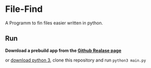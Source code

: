 # File-Find
A Programm to fin files easier written in python.
## Run
**Download a prebuild app from the [Github Realase page](https://github.com/Pixel-Master/File-Find/releases)**

or [download python 3](https://python.org), clone this repository and run `python3 main.py`
